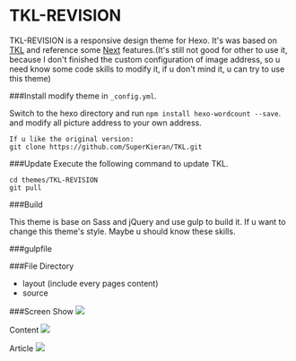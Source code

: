 # TKL-REVISION
TKL-REVISION is a responsive design theme for Hexo. It's was based on [TKL](https://github.com/SuperKieran/TKL) and reference some [Next](https://github.com/iissnan/hexo-theme-next) features.(It's still not good for other to use it, because I don't finished the custom configuration of image address, so u need know some code skills to modify it, if u don't mind it, u can try to use this theme)

###Install
modify theme in <code>_config.yml</code>.

Switch to the hexo directory and run `npm install hexo-wordcount --save`. and modify all picture address to your own address.

```
If u like the original version:
git clone https://github.com/SuperKieran/TKL.git

```

###Update
Execute the following command to update TKL.
``` 
cd themes/TKL-REVISION
git pull
```
###Build

This theme is base on Sass and jQuery and use gulp to build it. If u want to change this theme's style. Maybe u should know these skills.

###gulpfile


###File Directory
- layout (include every pages content)
- source 

###Screen
Show
![](http://qcyoung.qiniudn.com/qcyoung/TKL-REVISION-SHOW.png)
  
Content
![](http://qcyoung.qiniudn.com/qcyoung/TKL-REVISION-CONTENT.png)

Article
![](http://qcyoung.qiniudn.com/qcyoung/TKL-REVISION-ARTICLE.png)